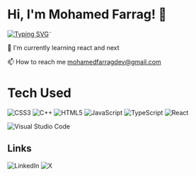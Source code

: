 
# Hi, I'm Mohamed Farrag! 👋










[![Typing SVG](https://readme-typing-svg.demolab.com?font=Fira+Code&weight=900&size=30&letterSpacing=&pause=1000&color=0739F7&width=435&lines=A+software+developer)](https://git.io/typing-svg)َ




🧠 I'm currently learning react and next 

📫 How to reach me mohamedfarragdev@gmail.com

# Tech Used
 ![CSS3](https://img.shields.io/badge/css3-%231572B6.svg?style=for-the-badge&logo=css3&logoColor=white) ![C++](https://img.shields.io/badge/c++-%2300599C.svg?style=for-the-badge&logo=c%2B%2B&logoColor=white) ![HTML5](https://img.shields.io/badge/html5-%23E34F26.svg?style=for-the-badge&logo=html5&logoColor=white) ![JavaScript](https://img.shields.io/badge/javascript-%23323330.svg?style=for-the-badge&logo=javascript&logoColor=%23F7DF1E) ![TypeScript](https://img.shields.io/badge/typescript-%23007ACC.svg?style=for-the-badge&logo=typescript&logoColor=white) ![React](https://img.shields.io/badge/react-%2320232a.svg?style=for-the-badge&logo=react&logoColor=%2361DAFB)


![Visual Studio Code](https://img.shields.io/badge/Visual%20Studio%20Code-0078d7.svg?style=for-the-badge&logo=visual-studio-code&logoColor=white)






##  Links
![LinkedIn](https://img.shields.io/badge/linkedin-%230077B5.svg?style=for-the-badge&logo=linkedin&logoColor=white?src=https://x.com/M_farra9) ![X](https://img.shields.io/badge/X-%23000000.svg?style=for-the-badge&logo=X&logoColor=white)
